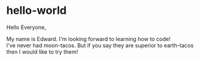 # hello-world

Hello Everyone,

My name is Edward.  I'm looking forward to learning how to code!  
I've never had moon-tacos.  But if you say they are superior to earth-tacos then I would like to try them!
